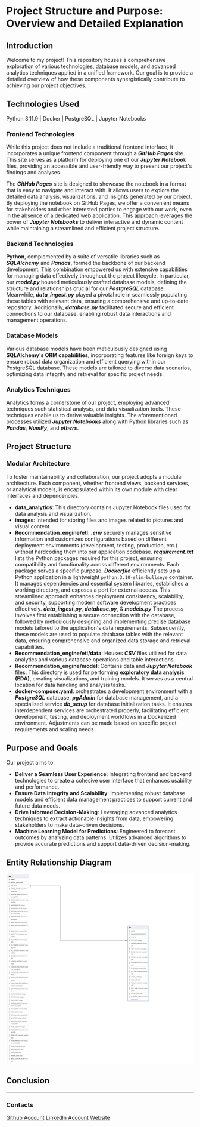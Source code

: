 

# Project Structure and Purpose: Overview and Detailed Explanation

## Introduction

Welcome to my project! This repository houses a comprehensive exploration of various technologies, database models, and advanced analytics techniques applied in a unified framework. Our goal is to provide a detailed overview of how these components synergistically contribute to achieving our project objectives.

## Technologies Used

Python 3.11.9 | Docker | PostgreSQL | Jupyter Notebooks

### Frontend Technologies

While this project does not include a traditional frontend interface, it incorporates a unique frontend component through a ***GitHub Pages*** site. This site serves as a platform for deploying one of our ***Jupyter Noteboo***k files, providing an accessible and user-friendly way to present our project's findings and analyses.

The ***GitHub Pages*** site is designed to showcase the notebook in a format that is easy to navigate and interact with. It allows users to explore the detailed data analysis, visualizations, and insights generated by our project. By deploying the notebook on GitHub Pages, we offer a convenient means for stakeholders and other interested parties to engage with our work, even in the absence of a dedicated web application.
This approach leverages the power of ***Jupyter Notebooks*** to deliver interactive and dynamic content while maintaining a streamlined and efficient project structure.

### Backend Technologies

**Python**, complemented by a suite of versatile libraries such as ***SQLAlchemy*** and ***Pandas***, formed the backbone of our backend development. This combination empowered us with extensive capabilities for managing data effectively throughout the project lifecycle. In particular, our ***model.py*** housed meticulously crafted database models, defining the structure and relationships crucial for our ***PostgreSQL*** database. Meanwhile, ***data_ingest.py*** played a pivotal role in seamlessly populating these tables with relevant data, ensuring a comprehensive and up-to-date repository. Additionally, ***database.py*** facilitated secure and efficient connections to our database, enabling robust data interactions and management operations.

### Database Models

Various database models have been meticulously designed using **SQLAlchemy's ORM capabilities**, incorporating features like foreign keys to ensure robust data organization and efficient querying within our PostgreSQL database. These models are tailored to diverse data scenarios, optimizing data integrity and retrieval for specific project needs.

### Analytics Techniques

Analytics forms a cornerstone of our project, employing advanced techniques such statistical analysis, and data visualization tools. These techniques enable us to derive valuable insights. The aforementioned processes utilized ***Jupyter Notebooks*** along with Python libraries such as ***Pandas***, ***NumPy***, and ***others***.

## Project Structure



### Modular Architecture

To foster maintainability and collaboration, our project adopts a modular architecture. Each component, whether frontend views, backend services, or analytical models, is encapsulated within its own module with clear interfaces and dependencies. 
- **data_analytics**: This directory contains Jupyter Notebook files used for data analysis and visualization.
- **images**: Intended for storing files and images related to pictures and visual content.
- **Recommendation_engine/etl**: 
            ***.env*** securely manages sensitive information and customizes configurations based on different deployment environments (development, testing, production, etc.) without hardcoding them into our application codebase.
            ***requirement.txt*** lists the Python packages required for this project, ensuring compatibility and functionality across different environments. Each package serves a specific purpose.
            ***Dockerfile*** efficiently sets up a Python application in a lightweight `python:3.10-slim-bullseye` container. It manages dependencies and essential system libraries, establishes a working directory, and exposes a port for external access. This streamlined approach enhances deployment consistency, scalability, and security, supporting modern software development practices effectively.
            ***data_ingest.py***, ***database.py***, & ***models.py*** The process involves first establishing a secure connection with the database, followed by meticulously designing and implementing precise database models tailored to the application's data requirements. Subsequently, these models are used to populate database tables with the relevant data, ensuring comprehensive and organized data storage and retrieval capabilities.
- **Recommendation_engine/etl/data**: Houses ***CSV*** files utilized for data analytics and various database operations and table interactions.
- **Recommendation_engine/model**: Contains data and ***Jupyter Notebook*** files. This directory is used for performing **exploratory data analysis (EDA)**, creating visualizations, and training models. It serves as a central location for data handling and analysis tasks.
- **docker-compose.yaml**: orchestrates a development environment with a ***PostgreSQL*** database, ***pgAdmin*** for database management, and a specialized service ***db_setup*** for database initialization tasks. It ensures interdependent services are orchestrated properly, facilitating efficient development, testing, and deployment workflows in a Dockerized environment. Adjustments can be made based on specific project requirements and scaling needs.

## Purpose and Goals

Our project aims to:
- **Deliver a Seamless User Experience**: Integrating frontend and backend technologies to create a cohesive user interface that enhances usability and performance.
- **Ensure Data Integrity and Scalability**: Implementing robust database models and efficient data management practices to support current and future data needs.
- **Drive Informed Decision-Making**: Leveraging advanced analytics techniques to extract actionable insights from data, empowering stakeholders to make data-driven decisions.
- **Machine Learning Model for Predictions**: Engineered to forecast outcomes by analyzing data patterns. Utilizes advanced algorithms to provide accurate predictions and support data-driven decision-making.
## Entity Relationship Diagram


![Entity Relationship Diagram](images/erd_picture.png) 

## Conclusion

---
### Contacts
[Github Account](https://github.com/Aleqyan666) 
[LinkedIn Account](https://www.linkedin.com/in/hayk-alekyan-900797204/)
[Website](https://aleqyan666.github.io/internship.github.io/#/)
<!-- # Entity Relationship Diagram -->
